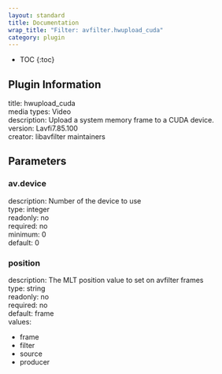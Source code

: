 ```yaml
---
layout: standard
title: Documentation
wrap_title: "Filter: avfilter.hwupload_cuda"
category: plugin
---
```

* TOC
{:toc}

## Plugin Information

title: hwupload_cuda  
media types:
Video  
description: Upload a system memory frame to a CUDA device.  
version: Lavfi7.85.100  
creator: libavfilter maintainers  

## Parameters

### av.device

  
description:
Number of the device to use  
type: integer  
readonly: no  
required: no  
minimum: 0  
default: 0  

### position

  
description:
The MLT position value to set on avfilter frames  
type: string  
readonly: no  
required: no  
default: frame  
values:  

* frame
* filter
* source
* producer

